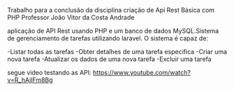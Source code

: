 Trabalho para a conclusão da disciplina criação de  Api Rest Básica  com PHP
Professor João Vitor da Costa Andrade

aplicação de API Rest usando PHP  e um banco de dados MySQL.Sistema de gerenciamento de tarefas utilizando laravel. O sistema é capaz de:

-Listar todas as tarefas
-Obter detalhes de uma tarefa especifica
-Criar uma nova tarefa
-Atualizar os dados de uma nova tarefa
-Excluir uma tarefa

segue video testando as API:
https://www.youtube.com/watch?v=R_hAjIFm8Bg
